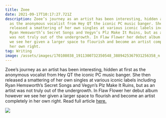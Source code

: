 ```yaml
---
title: Zoee
date: 2021-09-17T10:17:27.721Z
description: Zoee’s journey as an artist has been interesting, hidden at first
  as the anonymous vocalist from Hey QT the iconic PC music banger. She then
  released a smattering of her own singles at various iconic labels including
  Ryan Hemsworth’s Secret Songs and Vegyn’s Plz Make It Ruins, but as an artist
  was not truly out of the undergrowth. In Flaw Flower her debut album however
  we see her given a larger space to flourish and become an artist completely in
  her own right.
tag: Writing
image: /assets/images/170108038_1911300732350548_3889425367931256358_n.jpg
---
```

Zoee’s journey as an artist has been interesting, hidden at first as the anonymous vocalist from Hey QT the iconic PC music banger. She then released a smattering of her own singles at various iconic labels including Ryan Hemsworth’s Secret Songs and Vegyn’s Plz Make It Ruins, but as an artist was not truly out of the undergrowth. In Flaw Flower her debut album however we see her given a larger space to flourish and become an artist completely in her own right. Read full article [here.](https://metalmagazine.eu/post/zoee)

[](https://metalmagazine.eu/post/zoee)

![](/assets/images/instagram-post-23-1-.png)
